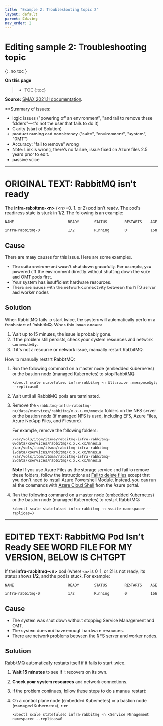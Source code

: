 ```yaml
---
title: "Example 2: Troubleshooting topic 2"
layout: default
parent: Editing
nav_order: 2
---
```


# Editing sample 2: Troubleshooting topic
{: .no_toc }

**On this page**
> - TOC
> {:toc}

**Source:** [SMAX 2021.11 documentation](https://docs.microfocus.com/doc/SMAX/2021.11/RabbitMQNotStart).

**Summary of issues: 
- logic issues ("powering off an environment", "and fail to remove these folders"—it's not the user that fails to do it)
- Clarity (start of Solution)
- product naming and consistency ("suite", "environment", "system", "OMT")
- Accuracy: "fail to remove" wrong
- Note: Link is wrong, there's no failure, issue fixed on Azure files 2.5 years prior to edit.
- passive voice


***

# ORIGINAL TEXT: RabbitMQ isn't ready

The **infra-rabbitmq-\<n>** (\<n>=0, 1, or 2) pod isn’t ready. The pod's readiness state is stuck in 1/2. The following is an example:

```
NAME                         READY       STATUS        RESTARTS    AGE

infra-rabbitmq-0             1/2         Running       0           16h
```

## Cause

There are many causes for this issue. Here are some examples.

- The suite environment wasn't shut down gracefully. For example, you powered off the environment directly without shutting down the suite and OMT pods first.
- Your system has insufficient hardware resources.
- There are issues with the network connectivity between the NFS server and worker nodes.

## Solution

When RabbitMQ fails to start twice, the system will automatically perform a fresh start of RabbitMQ. When this issue occurs:

1. Wait up to 15 minutes, the issue is probably gone.
2. If the problem still persists, check your system resources and network connectivity.
3. If it's not a resource or network issue, manually restart RabbitMQ.

How to manually restart RabbitMQ:

1. Run the following command on a master node (embedded Kubernetes) or the bastion node (managed Kubernetes) to stop RabbitMQ:
   
	`kubectl scale statefulset infra-rabbitmq -n &lt;suite namespace&gt; --replicas=0`

2. Wait until all RabbitMQ pods are terminated.
3. Remove the `<rabbitmq-infra-rabbitmq-n>/data/xservices/rabbitmq/x.x.x.xx/mnesia` folders on the NFS server or the bastion node (if managed NFS is used, including EFS, Azure Files, Azure NetApp Files, and Filestore).
   
   For example, remove the following folders:
   
	```
	/var/vols/itom/itsma/rabbitmq-infra-rabbitmq-0/data/xservices/rabbitmq/x.x.x.xx/mnesia
	/var/vols/itom/itsma/rabbitmq-infra-rabbitmq-1/data/xservices/rabbitmq/x.x.x.xx/mnesia
	/var/vols/itom/itsma/rabbitmq-infra-rabbitmq-2/data/xservices/rabbitmq/x.x.x.xx/mnesia
	```

	**Note** If you use Azure Files as the storage service and fail to remove these folders, follow the instructions at <a class="external text" href="https://docs.microsoft.com/en-us/azure/storage/files/storage-troubleshoot-cannot-delete-files-azure-file-share" rel="nofollow" target="1" title="Fail to delete files">Fail to delete files</a> except that you don't need to install Azure Powershell Module. Instead, you can run all the commands with <a class="external text" href="https://docs.microsoft.com/en-us/azure/cloud-shell/overview" rel="nofollow" target="1" title="Azure Cloud Shell">Azure Cloud Shell</a> from the Azure portal.

4. Run the following command on a master node (embedded Kubernetes) or the bastion node (managed Kubernetes) to restart RabbitMQ:
   
	`kubectl scale statefulset infra-rabbitmq -n <suite namespace> --replicas=3`

***

# EDITED TEXT: RabbitMQ Pod Isn’t Ready SEE WORD FILE FOR MY VERSION, BELOW IS CHTGPT

If the **infra-rabbitmq-\<n>** pod (where `<n>` is 0, 1, or 2) is not ready, its status shows **1/2**, and the pod is stuck. For example:

	NAME                         READY       STATUS        RESTARTS    AGE

	infra-rabbitmq-0             1/2         Running       0           16h

## Cause
- The system was shut down without stopping Service Management and OMT.
- The system does not have enough hardware resources.
- There are network problems between the NFS server and worker nodes.

## Solution
RabbitMQ automatically restarts itself if it fails to start twice.

1. **Wait 15 minutes** to see if it recovers on its own.  
2. **Check your system resources** and network connections.  
3. If the problem continues, follow these steps to do a manual restart:

1. On a control plane node (embedded Kubernetes) or a bastion node (managed Kubernetes), run:
	```
	kubectl scale statefulset infra-rabbitmq -n <Service Management namespace> --replicas=0
	```

